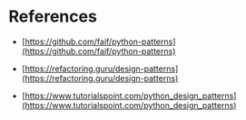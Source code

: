 # References

- [https://github.com/faif/python-patterns](https://github.com/faif/python-patterns)

- [https://refactoring.guru/design-patterns](https://refactoring.guru/design-patterns)

- [https://www.tutorialspoint.com/python_design_patterns](https://www.tutorialspoint.com/python_design_patterns)
